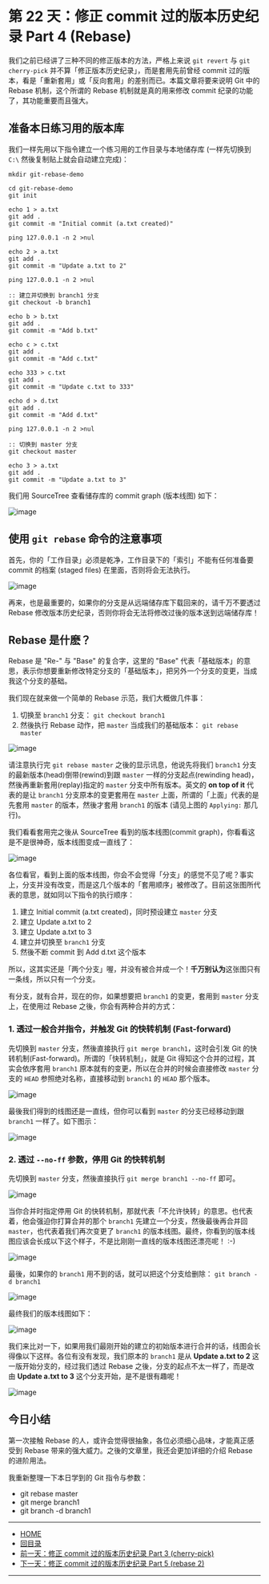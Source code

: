 ﻿第 22 天：修正 commit 过的版本历史纪录 Part 4 (Rebase)
======================================================================

我们之前已经讲了三种不同的修正版本的方法，严格上来说 `git revert` 与 `git cherry-pick` 并不算「修正版本历史纪录」，而是套用先前曾经 commit 过的版本，看是「重新套用」或「反向套用」的差别而已。本篇文章将要来说明 Git 中的 Rebase 机制，这个所谓的 Rebase 机制就是真的用来修改 commit 纪录的功能了，其功能重要而且强大。

准备本日练习用的版本库
----------------------

我们一样先用以下指令建立一个练习用的工作目录与本地储存库 (一样先切换到 `C:\` 然後复制贴上就会自动建立完成)：
		
	mkdir git-rebase-demo
	
	cd git-rebase-demo
	git init
	
	echo 1 > a.txt
	git add .
	git commit -m "Initial commit (a.txt created)"
	
	ping 127.0.0.1 -n 2 >nul
	
	echo 2 > a.txt
	git add .
	git commit -m "Update a.txt to 2"
	
	ping 127.0.0.1 -n 2 >nul
	
	:: 建立并切换到 branch1 分支
	git checkout -b branch1
	
	echo b > b.txt
	git add .
	git commit -m "Add b.txt"
	
	echo c > c.txt
	git add .
	git commit -m "Add c.txt"
	
	echo 333 > c.txt
	git add .
	git commit -m "Update c.txt to 333"
	
	echo d > d.txt
	git add .
	git commit -m "Add d.txt"
	
	ping 127.0.0.1 -n 2 >nul
	
	:: 切换到 master 分支
	git checkout master
	
	echo 3 > a.txt
	git add .
	git commit -m "Update a.txt to 3"

我们用 SourceTree 查看储存库的 commit graph (版本线图) 如下：

![image](../figures/22/01.png)


使用 `git rebase` 命令的注意事项
---------------------------------

首先，你的「工作目录」必须是乾净，工作目录下的「索引」不能有任何准备要 commit 的档案 (staged files) 在里面，否则将会无法执行。

![image](../figures/22/02.png)

再来，也是最重要的，如果你的分支是从远端储存库下载回来的，请千万不要透过 Rebase 修改版本历史纪录，否则你将会无法将修改过後的版本送到远端储存库！

Rebase 是什麽？
-----------------

Rebase 是 "Re-" 与 "Base" 的复合字，这里的 "Base" 代表「基础版本」的意思，表示你想要重新修改特定分支的「基础版本」，把另外一个分支的变更，当成我这个分支的基础。

我们现在就来做一个简单的 Rebase 示范，我们大概做几件事：

1. 切换至 `branch1` 分支： `git checkout branch1`
2. 然後执行 Rebase 动作，把 `master` 当成我们的基础版本： `git rebase master`

![image](../figures/22/03.png)

请注意执行完 `git rebase master` 之後的显示讯息，他说先将我们 `branch1` 分支的最新版本(head)倒带(rewind)到跟 `master` 一样的分支起点(rewinding head)，然後再重新套用(replay)指定的 `master` 分支中所有版本。英文的 **on top of it** 代表的是让 `branch1` 分支原本的变更套用在 `master` 上面，所谓的「上面」代表的是先套用 `master` 的版本，然後才套用 `branch1` 的版本 (请见上图的 `Applying:` 那几行)。

我们看看套用完之後从 SourceTree 看到的版本线图(commit graph)，你看看这是不是很神奇，版本线图变成一直线了：

![image](../figures/22/04.png)

各位看官，看到上面的版本线图，你会不会觉得「分支」的感觉不见了呢？事实上，分支并没有改变，而是这几个版本的「套用顺序」被修改了。目前这张图所代表的意思，就如同以下指令的执行顺序：

1. 建立 Initial commit (a.txt created)，同时预设建立 `master` 分支
2. 建立 Update a.txt to 2
3. 建立 Update a.txt to 3
4. 建立并切换至 `branch1` 分支
5. 然後不断 commit 到 Add d.txt 这个版本

所以，这其实还是「两个分支」喔，并没有被合并成一个！**千万别认为**这张图只有一条线，所以只有一个分支。

有分支，就有合并，现在的你，如果想要把 `branch1` 的变更，套用到 `master` 分支上，在使用过 Rebase 之後，你会有两种合并的方式：

### 1. 透过一般合并指令，并触发 Git 的快转机制 (Fast-forward)

先切换到 `master` 分支，然後直接执行 `git merge branch1`，这时会引发 Git 的快转机制(Fast-forward)。所谓的「快转机制」，就是 Git 得知这个合并的过程，其实会依序套用 `branch1` 原本就有的变更，所以在合并的时候会直接修改 `master` 分支的 `HEAD` 参照绝对名称，直接移动到 `branch1` 的 `HEAD` 那个版本。
	
![image](../figures/22/05.png)
	
最後我们得到的线图还是一直线，但你可以看到 `master` 的分支已经移动到跟 `branch1` 一样了。如下图示：
	
![image](../figures/22/06.png)

### 2. 透过 `--no-ff` 参数，停用 Git 的快转机制 

先切换到 `master` 分支，然後直接执行 `git merge branch1 --no-ff` 即可。

![image](../figures/22/07.png)

当你合并时指定停用 Git 的快转机制，那就代表「不允许快转」的意思。也代表着，他会强迫你打算合并的那个 `branch1` 先建立一个分支，然後最後再合并回 `master`，也代表着我们再次变更了 `branch1` 的版本线图。最终，你看到的版本线图应该会长成以下这个样子，不是比刚刚一直线的版本线图还漂亮呢！ :-)

![image](../figures/22/08.png)

最後，如果你的 `branch1` 用不到的话，就可以把这个分支给删除： `git branch -d branch1`

![image](../figures/22/09.png)

最终我们的版本线图如下：

![image](../figures/22/10.png)

我们来比对一下，如果用我们最刚开始的建立的初始版本进行合并的话，线图会长得像以下这样。各位有没有发现，我们原本的 `branch1` 是从 **Update a.txt to 2** 这一版开始分支的，经过我们透过 Rebase 之後，分支的起点不太一样了，而是改由 **Update a.txt to 3** 这个分支开始，是不是很有趣呢！

![image](../figures/22/11.png)


今日小结
-------

第一次接触 Rebase 的人，或许会觉得很抽象，各位必须细心品味，才能真正感受到 Rebase 带来的强大威力。之後的文章里，我还会更加详细的介绍 Rebase 的进阶用法。

我重新整理一下本日学到的 Git 指令与参数：

* git rebase master
* git merge branch1
* git branch -d branch1




-------
* [HOME](../README.md)
* [回目录](README.md)
* <a href="21.md">前一天：修正 commit 过的版本历史纪录 Part 3 (cherry-pick)</a>
* <a href="23.md">下一天：修正 commit 过的版本历史纪录 Part 5 (rebase 2)</a>

-------


